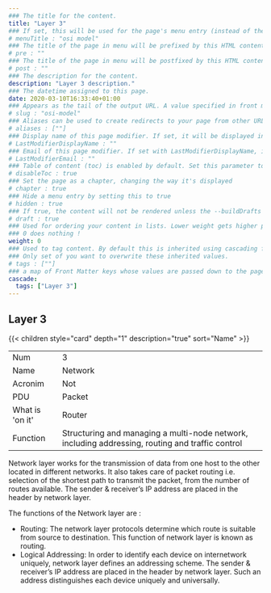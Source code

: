 ```yaml
---
### The title for the content.
title: "Layer 3"
### If set, this will be used for the page's menu entry (instead of the `title` attribute)
# menuTitle : "osi model"
### The title of the page in menu will be prefixed by this HTML content
# pre : ""
### The title of the page in menu will be postfixed by this HTML content
# post : ""
### The description for the content.
description: "Layer 3 description."
### The datetime assigned to this page.
date: 2020-03-10T16:33:40+01:00
### Appears as the tail of the output URL. A value specified in front matter will override the segment of the URL based on the filename.
# slug : "osi-model"
### Aliases can be used to create redirects to your page from other URLs.
# aliases : [""]
### Display name of this page modifier. If set, it will be displayed in the footer.
# LastModifierDisplayName : ""
### Email of this page modifier. If set with LastModifierDisplayName, it will be displayed in the footer
# LastModifierEmail : ""
### Table of content (toc) is enabled by default. Set this parameter to true to disable it.
# disableToc : true
### Set the page as a chapter, changing the way it's displayed
# chapter : true
### Hide a menu entry by setting this to true
# hidden : true
### If true, the content will not be rendered unless the --buildDrafts flag is passed to the hugo command.
# draft : true
### Used for ordering your content in lists. Lower weight gets higher precedence. So content with lower weight will come first.
### 0 does nothing !
weight: 0
### Used to tag content. By default this is inherited using cascading from _index.md files
### Only set of you want to overwrite these inherited values.
# tags : [""]
### a map of Front Matter keys whose values are passed down to the page’s descendants unless overwritten by self or a closer ancestor’s cascade.
cascade:
  tags: ["Layer 3"]
---
```


## Layer 3

{{< children style="card" depth="1" description="true" sort="Name" >}}

|                 |                                                                                                  |
| --------------- | ------------------------------------------------------------------------------------------------ |
| Num             | 3                                                                                                |
| Name            | Network                                                                                          |
| Acronim         | Not                                                                                              |
| PDU             | Packet                                                                                           |
| What is 'on it' | Router                                                                                           |
| Function        | Structuring and managing a multi-node network, including addressing, routing and traffic control |

Network layer works for the transmission of data from one host to the other located in different networks. It also takes care of packet routing i.e. selection of the shortest path to transmit the packet, from the number of routes available. The sender & receiver’s IP address are placed in the header by network layer.

The functions of the Network layer are :

- Routing: The network layer protocols determine which route is suitable from source to destination. This function of network layer is known as routing.
- Logical Addressing: In order to identify each device on internetwork uniquely, network layer defines an addressing scheme. The sender & receiver’s IP address are placed in the header by network layer. Such an address distinguishes each device uniquely and universally.
